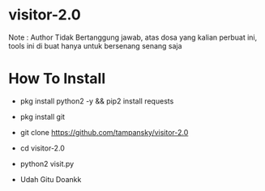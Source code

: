 # visitor-2.0

Note : Author Tidak Bertanggung jawab, atas dosa yang kalian perbuat ini, tools ini di buat hanya untuk bersenang senang saja

# How To Install

- pkg install python2 -y && pip2 install requests

- pkg install git

- git clone https://github.com/tampansky/visitor-2.0

- cd visitor-2.0

- python2 visit.py

- Udah Gitu Doankk
